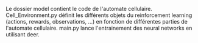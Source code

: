 Le dossier model contient le code de l'automate cellulaire.
Cell_Environment.py définit les différents objets du reinforcement learning (actions, rewards, observations, ...)
en fonction de différentes parties de l'automate cellulaire.
main.py lance l'entrainement des neural networks en utilisant deer.
